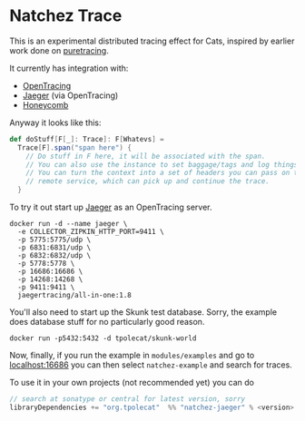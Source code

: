 # Natchez Trace

This is an experimental distributed tracing effect for Cats, inspired by earlier work done on [puretracing](https://github.com/tabdulradi/puretracing).

It currently has integration with:

- [OpenTracing](https://opentracing.io/)
- [Jaeger](https://www.jaegertracing.io/) (via OpenTracing)
- [Honeycomb](https://www.honeycomb.io/)

Anyway it looks like this:

```scala
def doStuff[F[_]: Trace]: F[Whatevs] =
  Trace[F].span("span here") {
    // Do stuff in F here, it will be associated with the span.
    // You can also use the instance to set baggage/tags and log things.
    // You can turn the context into a set of headers you can pass on to a
    // remote service, which can pick up and continue the trace.
  }
```

To try it out start up [Jaeger](https://www.jaegertracing.io/) as an OpenTracing server.

```
docker run -d --name jaeger \
  -e COLLECTOR_ZIPKIN_HTTP_PORT=9411 \
  -p 5775:5775/udp \
  -p 6831:6831/udp \
  -p 6832:6832/udp \
  -p 5778:5778 \
  -p 16686:16686 \
  -p 14268:14268 \
  -p 9411:9411 \
  jaegertracing/all-in-one:1.8
```

You'll also need to start up the Skunk test database. Sorry, the example does database stuff for no particularly good reason.

```
docker run -p5432:5432 -d tpolecat/skunk-world
```

Now, finally, if you run the example in `modules/examples` and go to [localhost:16686](http://localhost:16686) you can then select `natchez-example` and search for traces.

To use it in your own projects (not recommended yet) you can do

```scala
// search at sonatype or central for latest version, sorry
libraryDependencies += "org.tpolecat"  %% "natchez-jaeger" % <version>
```
